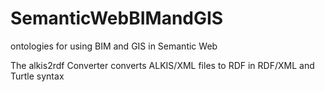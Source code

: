# SemanticWebBIMandGIS
ontologies for using BIM and GIS in Semantic Web 

The alkis2rdf Converter converts ALKIS/XML files to RDF in RDF/XML and Turtle syntax
